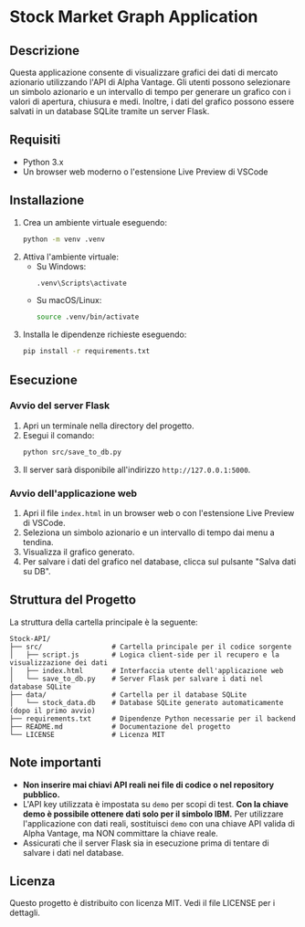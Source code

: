 # Stock Market Graph Application

## Descrizione
Questa applicazione consente di visualizzare grafici dei dati di mercato azionario utilizzando l'API di Alpha Vantage. Gli utenti possono selezionare un simbolo azionario e un intervallo di tempo per generare un grafico con i valori di apertura, chiusura e medi. Inoltre, i dati del grafico possono essere salvati in un database SQLite tramite un server Flask.

## Requisiti
- Python 3.x
- Un browser web moderno o l'estensione Live Preview di VSCode

## Installazione
1. Crea un ambiente virtuale eseguendo:
   ```bash
   python -m venv .venv
   ```
2. Attiva l'ambiente virtuale:
   - Su Windows:
     ```bash
     .venv\Scripts\activate
     ```
   - Su macOS/Linux:
     ```bash
     source .venv/bin/activate
     ```
3. Installa le dipendenze richieste eseguendo:
   ```bash
   pip install -r requirements.txt
   ```

## Esecuzione
### Avvio del server Flask
1. Apri un terminale nella directory del progetto.
2. Esegui il comando:
   ```bash
   python src/save_to_db.py
   ```
3. Il server sarà disponibile all'indirizzo `http://127.0.0.1:5000`.

### Avvio dell'applicazione web
1. Apri il file `index.html` in un browser web o con l'estensione Live Preview di VSCode.
2. Seleziona un simbolo azionario e un intervallo di tempo dai menu a tendina.
3. Visualizza il grafico generato.
4. Per salvare i dati del grafico nel database, clicca sul pulsante "Salva dati su DB".

## Struttura del Progetto

La struttura della cartella principale è la seguente:

```
Stock-API/
├── src/                 # Cartella principale per il codice sorgente
│   ├── script.js        # Logica client-side per il recupero e la visualizzazione dei dati
│   ├── index.html       # Interfaccia utente dell'applicazione web
│   └── save_to_db.py    # Server Flask per salvare i dati nel database SQLite
├── data/                # Cartella per il database SQLite
│   └── stock_data.db    # Database SQLite generato automaticamente (dopo il primo avvio)
├── requirements.txt     # Dipendenze Python necessarie per il backend
├── README.md            # Documentazione del progetto
└── LICENSE              # Licenza MIT
```

## Note importanti
- **Non inserire mai chiavi API reali nei file di codice o nel repository pubblico.**
- L'API key utilizzata è impostata su `demo` per scopi di test. **Con la chiave demo è possibile ottenere dati solo per il simbolo IBM.** Per utilizzare l'applicazione con dati reali, sostituisci `demo` con una chiave API valida di Alpha Vantage, ma NON committare la chiave reale.
- Assicurati che il server Flask sia in esecuzione prima di tentare di salvare i dati nel database.

## Licenza
Questo progetto è distribuito con licenza MIT. Vedi il file LICENSE per i dettagli.
